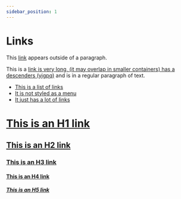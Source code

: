 ```yaml
--- 
sidebar_position: 1
---
```


# Links

<div>This <a href="#">link</a> appears outside of a paragraph.</div>

<p>This is a <a href="#">link is very long, (it may overlap in smaller containers) has a descenders (yjgpq)</a> and is in a regular paragraph of text.</p>

<ul>
  <li><a href="#">This is a list of links</a></li>
  <li><a href="#">It is not styled as a menu</a></li>
  <li><a href="#">It just has a lot of links</a></li>
</ul>

<h1><a href="#">This is an H1 link</a></h1>
<h2><a href="#">This is an H2 link</a></h2>
<h3><a href="#">This is an H3 link</a></h3>
<h4><a href="#">This is an H4 link</a></h4>
<h5><a href="#">This is an H5 link</a></h5>
